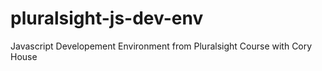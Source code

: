 # pluralsight-js-dev-env
Javascript Developement Environment from Pluralsight Course with Cory House
